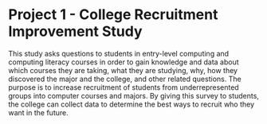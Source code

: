 # Project 1 - College Recruitment Improvement Study
 This study asks questions to students in entry-level computing and computing literacy courses in order to gain knowledge and data about which courses they are taking, what they are studying, why, how they discovered the major and the college, and other related questions. The purpose is to increase recruitment of students from underrepresented groups into computer courses and majors. By giving this survey to students, the college can collect data to determine the best ways to recruit who they want in the future.

